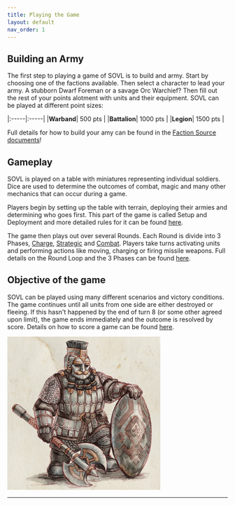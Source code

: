 ```yaml
---
title: Playing the Game
layout: default
nav_order: 1
---
```


## Building an Army
The first step to playing a game of SOVL is to build and army. Start by choosing one of the factions available. Then select a character to lead your army. A stubborn Dwarf Foreman or a savage Orc Warchief? Then fill out the rest of your points alotment with units and their equipment. SOVL can be played at different point sizes:

|:-----|:-----|
|**Warband**| 500 pts |
|**Battalion**| 1000 pts |
|**Legion**| 1500 pts |

Full details for how to build your amy can be found in the [Faction Source documents](FactionSource)!

## Gameplay
SOVL is played on a table with miniatures representing individual soldiers. Dice are used to determine the outcomes of combat, magic and many other mechanics that can occur during a game. 

Players begin by setting up the table with terrain, deploying their armies and determining who goes first. This part of the game is called Setup and Deployment and more detailed rules for it can be found [here](SetupAndDeplyment). 

The game then plays out over several Rounds. Each Round is divide into 3 Phases, [Charge](ChargePhase), [Strategic](StrategicPhase) and [Combat](CombatPhase). Players take turns activating units and performing actions like moving, charging or firing missile weapons. Full details on the Round Loop and the 3 Phases can be found [here](GameLoop). 

## Objective of the game
SOVL can be played using many different scenarios and victory conditions. The game continues until all units from one side are either destroyed or fleeing. If this hasn't happened by the end of turn 8 (or some other agreed upon limit), the game ends immediately and the outcome is resolved by score. Details on how to score a game can be found [here](EndOfGame). 

<img style="float: center;" src="../assets/images/deepguard.png" width="350">

----
